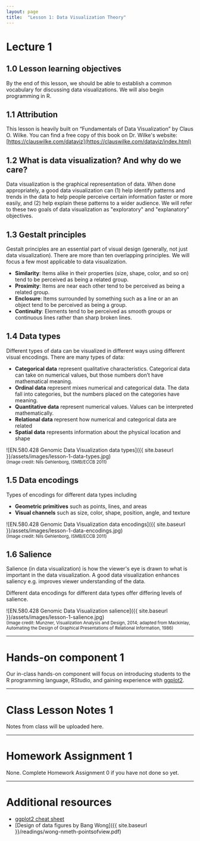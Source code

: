 ```yaml
---
layout: page
title:  "Lesson 1: Data Visualization Theory"
---
```


# Lecture 1

## 1.0 Lesson learning objectives

By the end of this lesson, we should be able to establish a common vocabulary for discussing data visualizations. We will also begin programming in R.

## 1.1 Attribution

This lesson is heavily built on “Fundamentals of Data Visualization” by Claus O. Wilke. You can find a free copy of this book on Dr. Wilke's website: [https://clauswilke.com/dataviz](https://clauswilke.com/dataviz/index.html) 

## 1.2 What is data visualization? And why do we care?

Data visualization is the graphical representation of data. When done appropriately, a good data visualization can (1) help identify patterns and trends in the data to help people perceive certain information faster or more easily, and (2) help explain these patterns to a wider audience. We will refer to these two goals of data visualization as "exploratory" and "explanatory" objectives.

## 1.3 Gestalt principles

Gestalt principles are an essential part of visual design (generally, not just data visualization). There are more than ten overlapping principles. We will focus a few most applicable to data visualization.

- **Similarity**: Items alike in their properties (size, shape, color, and so on) tend to be perceived as being a related group.
- **Proximity**: Items are near each other tend to be perceived as being a related group.
- **Enclosure**: Items surrounded by something such as a line or an an object tend to be perceived as being a group.
- **Continuity**: Elements tend to be perceived as smooth groups or continuous lines rather than sharp broken lines.

## 1.4 Data types

Different types of data can be visualized in different ways using different visual encodings. There are many types of data:

- **Categorical data** represent qualitative characteristics. Categorical data can take on numerical values, but those numbers don’t have mathematical meaning.
- **Ordinal data** represent mixes numerical and categorical data. The data fall into categories, but the numbers placed on the categories have meaning. 
- **Quantitative data** represent numerical values.  Values can be interpreted mathematically. 
- **Relational data** represent how numerical and categorical data are related
- **Spatial data** represents information about the physical location and shape

![EN.580.428 Genomic Data Visualization data types]({{ site.baseurl }}/assets/images/lesson-1-data-types.jpg)  
<sub>(Image credit: Nils Gehlenborg, ISMB/ECCB 2011)</sub>

## 1.5 Data encodings

Types of encodings for different data types including
- **Geometric primitives** such as points, lines, and areas
- **Visual channels** such as size, color, shape, position, angle, and texture

![EN.580.428 Genomic Data Visualization data encodings]({{ site.baseurl }}/assets/images/lesson-1-data-encodings.jpg)  
<sub>(Image credit: Nils Gehlenborg, ISMB/ECCB 2011)</sub>

## 1.6 Salience

Salience (in data visualization) is how the viewer's eye is drawn to what is important in the data visualization. A good data visualization enhances saliency e.g. improves viewer understanding of the data.

Different data encodings for different data types offer differing levels of salience.

![EN.580.428 Genomic Data Visualization salience]({{ site.baseurl }}/assets/images/lesson-1-salience.jpg)  
<sub>(Image credit: Munzner, Visualization Analysis and Design, 2014; adapted from Mackinlay, Automating the Design of Graphical Presentations of Relational Information, 1986)</sub>

---

# Hands-on component 1

Our in-class hands-on component will focus on introducing students to the R programming language, RStudio, and gaining experience with [ggplot2](https://ggplot2.tidyverse.org/).

---

# Class Lesson Notes 1

Notes from class will be uploaded here.

---

# Homework Assignment 1

None. Complete Homework Assignment 0 if you have not done so yet. 

---

# Additional resources

- [ggplot2 cheat sheet](https://www.rstudio.com/resources/cheatsheets/)
- [Design of data figures by Bang Wong]({{ site.baseurl }}/readings/wong-nmeth-pointsofview.pdf)  


